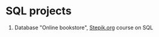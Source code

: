 # SQL projects


1. Database "Online bookstore", [Stepik.org](https://stepik.org/course/63054) course on SQL 
